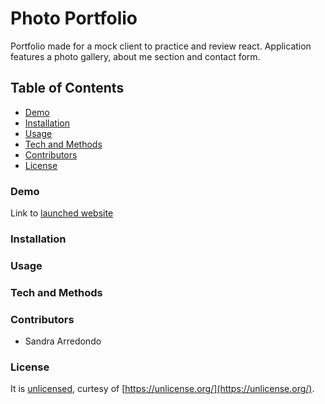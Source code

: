 # Photo Portfolio

Portfolio made for a mock client to practice and review react. Application features a photo gallery, about me section and contact form.

## Table of Contents

* [Demo](#demo)
* [Installation](#installation)
* [Usage](#usage)
* [Tech and Methods](#tech-and-methods)
* [Contributors](#contributors)
* [License](#license)

### Demo

Link to [launched website](https://salpharre.github.io/photo-port/)

### Installation

### Usage

### Tech and Methods

### Contributors

* Sandra Arredondo

### License

It is [unlicensed](https://github.com/salpharre/photo-port/blob/main/LICENSE), curtesy of [https://unlicense.org/](https://unlicense.org/).
